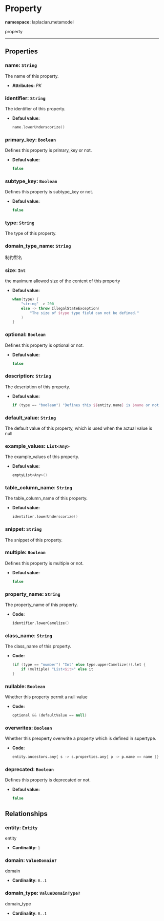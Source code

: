 # **Property**
**namespace:** laplacian.metamodel

property



---

## Properties

### name: `String`
The name of this property.
- **Attributes:** *PK*

### identifier: `String`
The identifier of this property.
- **Defaul value:**
  ```kotlin
  name.lowerUnderscorize()
  ```

### primary_key: `Boolean`
Defines this property is primary_key or not.
- **Defaul value:**
  ```kotlin
  false
  ```

### subtype_key: `Boolean`
Defines this property is subtype_key or not.
- **Defaul value:**
  ```kotlin
  false
  ```

### type: `String`
The type of this property.

### domain_type_name: `String`
制約型名

### size: `Int`
the maximum allowed size of the content of this property
- **Defaul value:**
  ```kotlin
  when(type) {
      "string" -> 200
      else -> throw IllegalStateException(
          "The size of $type type field can not be defined."
      )
  }
  ```

### optional: `Boolean`
Defines this property is optional or not.
- **Defaul value:**
  ```kotlin
  false
  ```

### description: `String`
The description of this property.
- **Defaul value:**
  ```kotlin
  if (type == "boolean") "Defines this ${entity.name} is $name or not." else "The $name of this ${entity.name}."
  ```

### default_value: `String`
The default value of this property, which is used when the actual value is null


### example_values: `List<Any>`
The example_values of this property.
- **Defaul value:**
  ```kotlin
  emptyList<Any>()
  ```

### table_column_name: `String`
The table_column_name of this property.
- **Defaul value:**
  ```kotlin
  identifier.lowerUnderscorize()
  ```

### snippet: `String`
The snippet of this property.

### multiple: `Boolean`
Defines this property is multiple or not.
- **Defaul value:**
  ```kotlin
  false
  ```

### property_name: `String`
The property_name of this property.
- **Code:**
  ```kotlin
  identifier.lowerCamelize()
  ```

### class_name: `String`
The class_name of this property.
- **Code:**
  ```kotlin
  (if (type == "number") "Int" else type.upperCamelize()).let {
      if (multiple) "List<$it>" else it
  }
  ```

### nullable: `Boolean`
Whether this property permit a null value

- **Code:**
  ```kotlin
  optional && (defaultValue == null)
  ```

### overwrites: `Boolean`
Whether this preoperty overwrite a property which is defined in supertype.

- **Code:**
  ```kotlin
  entity.ancestors.any{ s -> s.properties.any{ p -> p.name == name }}
  ```

### deprecated: `Boolean`
Defines this property is deprecated or not.
- **Defaul value:**
  ```kotlin
  false
  ```

## Relationships

### entity: `Entity`
entity
- **Cardinality:** `1`

### domain: `ValueDomain?`
domain
- **Cardinality:** `0..1`

### domain_type: `ValueDomainType?`
domain_type
- **Cardinality:** `0..1`